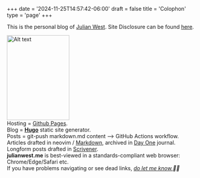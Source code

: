 +++
date = '2024-11-25T14:57:42-06:00'
draft = false
title = 'Colophon'
type = 'page'
+++



This is the personal blog of [Julian West](http://julianwest.me/Blog/about/). Site Disclosure can be found [here](https://julianwest.me/Blog/site-disclosure/).

<img src="https://julianwest.me/Blog/posts/images/julian.jpeg" alt="Alt text" width="165" height="225">

<div style="font-size: 14px;">
Hosting = <a href="https://pages.github.com">Github Pages</a>.<br>
Blog = <b><a href="https://gohugo.io">Hugo</a></b> static site generator.<br /> 
Posts = git-push markdown.md content --> GitHub Actions workflow.<br>
Articles drafted in neovim / <a href="https://en.wikipedia.org/wiki/Markdown">Markdown</a>, archived in <a href="https://dayoneapp.com">Day One</a> journal. Longform posts drafted in <a href="https://www.literatureandlatte.com/scrivener/overview">Scrivener</a>.<br>
<b>julianwest.me</b> is best-viewed in a standards-compliant web browser: Chrome/Edge/Safari etc.<br>
If you have problems navigating or see dead links, <i><a href="https://julianwest.me/Blog/contact">do let me know.</a>🙏🏻</i>
</div>
